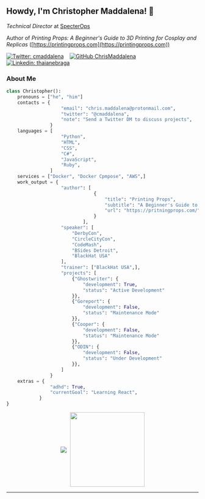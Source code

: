 ## Howdy, I'm Christopher Maddalena! 👋

_Technical Director_ at [SpecterOps](http://www.specterops.io)

Author of _Printing Props: A Beginner's Guide to 3D Printing for Cosplay and Replicas_ ([https://printingprops.com](https://printingprops.com))

[![Twitter: cmaddalena](https://img.shields.io/twitter/follow/cmaddalena?style=social)](https://twitter.com/cmaddalena) &nbsp;&nbsp; [![GitHub ChrisMaddalena](https://img.shields.io/github/followers/chrismaddalena?label=follow&style=social)](https://github.com/chrismaddalena) &nbsp;&nbsp; [![Linkedin: thaianebraga](https://img.shields.io/badge/-christophermaddalena-blue?style=flat-square&logo=Linkedin&logoColor=white&link=https://www.linkedin.com/in/cmaddalena/)](https://www.linkedin.com/in/cmaddalena/)

### About Me



```python
class Christopher():
    pronouns = ["he", "him"]
    contacts = {
                    "email": "chris.maddalena@protonmail.com",
                    "twitter": "@cmaddalena",
                    "note": "Send a Twitter DM to discuss projects",
                }
    languages = [
                    "Python",
                    "HTML",
                    "CSS",
                    "C#",
                    "JavaScript",
                    "Ruby",
                ]
    services = ["Docker", "Docker Cpmpose", "AWS",]
    work_output = {
                    "author": [
                                {
                                    "title": "Printing Props",
                                    "subtitle": "A Beginner's Guide to 3D Printing for Cosplay and Replicas",
                                    "url": "https://pritningprops.com/",
                                }
                            ],
                    "speaker": [
                        "DerbyCon",
                        "CircleCityCon",
                        "CodeMash",
                        "BSides Detroit",
                        "BlackHat USA"
                    ],
                    "trainer": ["BlackHat USA",],
                    "projects": [
                        {"Ghostwriter": {
                            "development": True,
                            "status": "Active Development"
                        }},
                        {"Goreport": {
                            "development": False,
                            "status": "Maintenance Mode"
                        }},
                        {"Cooper": {
                            "development": False,
                            "status": "Maintenance Mode"
                        }},
                        {"ODIN": {
                            "development": False,
                            "status": "Under Development"
                        }},
                    ]
                }
    extras = {
                "adhd": True,
                "currentGoal": "Learning React",
            }
}
```

<div align="center">
    <img align="center" src="https://github-readme-stats.vercel.app/api?username=chrismaddalena&show_icons=true&theme=material-palenight" /> <img align="center" style="height: 195px; padding-left: 5px;" src="https://github-readme-stats.vercel.app/api/top-langs/?username=chrismaddalena&layout=compact&theme=material-palenight" />
</div>

---
